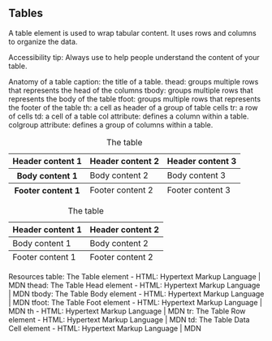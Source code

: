 ## **Tables**
A table element is used to wrap tabular content. It uses rows and columns to organize the data.

Accessibility tip: Always use <caption> to help people understand the content of your table.

Anatomy of a table
caption: the title of a table.
thead: groups multiple rows that represents the head of the columns
tbody: groups multiple rows that represents the body of the table
tfoot: groups multiple rows that represents the footer of the table
th: a cell as header of a group of table cells
tr: a row of cells
td: a cell of a table
col attribute: defines a column within a table.
colgroup attribute: defines a group of columns within a table.
<!-- Table with thead, tfoot, and tbody -->
<table>
  <caption>The table</caption>
  <thead>
    <tr>
      <th scope="col">Header content 1</th>
      <th scope="col">Header content 2</th>
      <th scope="col">Header content 3</th>
    </tr>
  </thead>
  <tbody>
    <tr>
      <th scope="row">Body content 1</th>
      <td>Body content 2</td>
      <td>Body content 3</td>
    </tr>
  </tbody>
  <tfoot>
    <tr>
      <th scope="row">Footer content 1</th>
      <td>Footer content 2</td>
      <td>Footer content 3</td>
    </tr>
  </tfoot>
</table>
<!-- Table without scope -->
<table>
  <caption>The table</caption>
  <thead>
    <tr>
      <th>Header content 1</th>
      <th>Header content 2</th>
    </tr>
  </thead>
  <tbody>
    <tr>
      <td>Body content 1</td>
      <td>Body content 2</td>
    </tr>
  </tbody>
  <tfoot>
    <tr>
      <td>Footer content 1</td>
      <td>Footer content 2</td>
    </tr>
  </tfoot>
</table>
Resources
table: The Table element - HTML: Hypertext Markup Language | MDN
thead: The Table Head element - HTML: Hypertext Markup Language | MDN
tbody: The Table Body element - HTML: Hypertext Markup Language | MDN
tfoot: The Table Foot element - HTML: Hypertext Markup Language | MDN
th - HTML: Hypertext Markup Language | MDN
tr: The Table Row element - HTML: Hypertext Markup Language | MDN
td: The Table Data Cell element - HTML: Hypertext Markup Language | MDN
